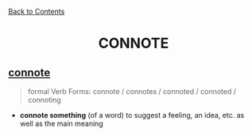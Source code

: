 ﻿[Back to Contents](../../../README.md)


<h1 style="text-align: center;">CONNOTE</h1>


## [connote](https://www.oxfordlearnersdictionaries.com/definition/english/connote)
> formal
> Verb Forms: connote / connotes / connoted / connoted / connoting
- **connote something** (of a word) to suggest a feeling, an idea, etc. as well as the main meaning
